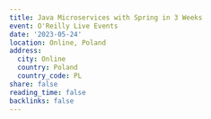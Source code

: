 ```yaml
---
title: Java Microservices with Spring in 3 Weeks
event: O'Reilly Live Events
date: '2023-05-24'
location: Online, Poland
address:
  city: Online
  country: Poland
  country_code: PL
share: false
reading_time: false
backlinks: false
---
```

